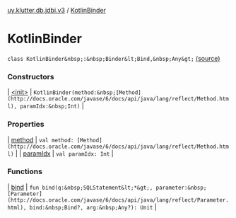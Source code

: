 [uy.klutter.db.jdbi.v3](../index.md) / [KotlinBinder](.)


# KotlinBinder

`class KotlinBinder&nbsp;:&nbsp;Binder&lt;Bind,&nbsp;Any&gt;` [(source)](https://github.com/kohesive/klutter/blob/master/db-jdbi-v3-jdk8/src/main/kotlin/uy/klutter/db/jdbi/v3/KotlinBinder.kt#L17)



### Constructors


| [&lt;init&gt;](-init-.md) | `KotlinBinder(method:&nbsp;[Method](http://docs.oracle.com/javase/6/docs/api/java/lang/reflect/Method.html), paramIdx:&nbsp;Int)` |


### Properties


| [method](method.md) | `val method: [Method](http://docs.oracle.com/javase/6/docs/api/java/lang/reflect/Method.html)` |
| [paramIdx](param-idx.md) | `val paramIdx: Int` |


### Functions


| [bind](bind.md) | `fun bind(q:&nbsp;SQLStatement&lt;*&gt;, parameter:&nbsp;[Parameter](http://docs.oracle.com/javase/6/docs/api/java/lang/reflect/Parameter.html), bind:&nbsp;Bind?, arg:&nbsp;Any?): Unit` |

